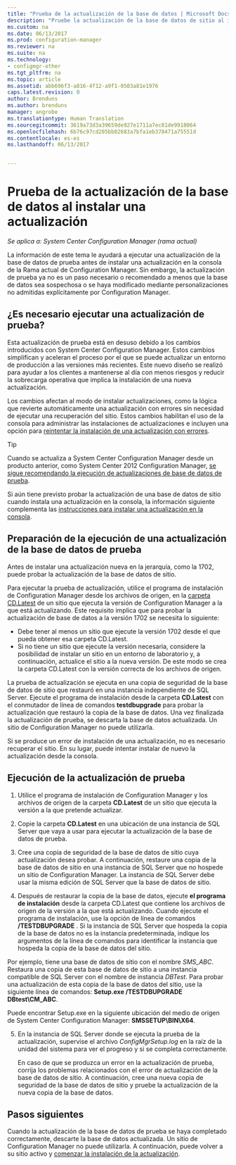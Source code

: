 ```yaml
---
title: "Prueba de la actualización de la base de datos | Microsoft Docs"
description: "Pruebe la actualización de la base de datos de sitio al instalar actualizaciones para Configuration Manager."
ms.custom: na
ms.date: 06/13/2017
ms.prod: configuration-manager
ms.reviewer: na
ms.suite: na
ms.technology:
- configmgr-other
ms.tgt_pltfrm: na
ms.topic: article
ms.assetid: abb696f3-a816-4f12-a9f1-0503a81e1976
caps.latest.revision: 0
author: Brenduns
ms.author: brenduns
manager: angrobe
ms.translationtype: Human Translation
ms.sourcegitcommit: 3619a73d3a39659de927e1711a7ec81de9918064
ms.openlocfilehash: 6b76c97cd205bb02683a7bfa1eb378471a75551d
ms.contentlocale: es-es
ms.lasthandoff: 06/13/2017


---
```

# <a name="test-the-database-upgrade-when-installing-an-update"></a>Prueba de la actualización de la base de datos al instalar una actualización

*Se aplica a: System Center Configuration Manager (rama actual)*

La información de este tema le ayudará a ejecutar una actualización de la base de datos de prueba antes de instalar una actualización en la consola de la Rama actual de Configuration Manager. Sin embargo, la actualización de prueba ya no es un paso necesario o recomendado a menos que la base de datos sea sospechosa o se haya modificado mediante personalizaciones no admitidas explícitamente por Configuration Manager.

## <a name="do-i-need-to-run-a-test-upgrade"></a>¿Es necesario ejecutar una actualización de prueba?
Esta actualización de prueba está en desuso debido a los cambios introducidos con System Center Configuration Manager. Estos cambios simplifican y aceleran el proceso por el que se puede actualizar un entorno de producción a las versiones más recientes. Este nuevo diseño se realizó para ayudar a los clientes a mantenerse al día con menos riesgos y reducir la sobrecarga operativa que implica la instalación de una nueva actualización.

Los cambios afectan al modo de instalar actualizaciones, como la lógica que revierte automáticamente una actualización con errores sin necesidad de ejecutar una recuperación del sitio. Estos cambios habilitan el uso de la consola para administrar las instalaciones de actualizaciones e incluyen una opción para [reintentar la instalación de una actualización con errores](/sccm/core/servers/manage/install-in-console-updates#bkmk_retry).

> [!TIP]
> Cuando se actualiza a System Center Configuration Manager desde un producto anterior, como System Center 2012 Configuration Manager, [se sigue recomendando la ejecución de actualizaciones de base de datos de prueba](/sccm/core/servers/deploy/install/upgrade-to-configuration-manager#a-namebkmktesta-test-the-site-database-upgrade).

Si aún tiene previsto probar la actualización de una base de datos de sitio cuando instala una actualización en la consola, la información siguiente complementa las [instrucciones para instalar una actualización en la consola](/sccm/core/servers/manage/install-in-console-updates#a-namebkmkinstalla-install-in-console-updates).

## <a name="prepare-to-run-a-test-database-upgrade"></a>Preparación de la ejecución de una actualización de la base de datos de prueba  
Antes de instalar una actualización nueva en la jerarquía, como la 1702, puede probar la actualización de la base de datos de sitio.

Para ejecutar la prueba de actualización, utilice el programa de instalación de Configuration Manager desde los archivos de origen, en la [carpeta CD.Latest](/sccm/core/servers/manage/the-cd.latest-folder) de un sitio que ejecuta la versión de Configuration Manager a la que está actualizando. Este requisito implica que para probar la actualización de base de datos a la versión 1702 se necesita lo siguiente:
-   Debe tener al menos un sitio que ejecute la versión 1702 desde el que pueda obtener esa carpeta CD.Latest.
-   Si no tiene un sitio que ejecute la versión necesaria, considere la posibilidad de instalar un sitio en un entorno de laboratorio y, a continuación, actualice el sitio a la nueva versión. De este modo se crea la carpeta CD.Latest con la versión correcta de los archivos de origen.

La prueba de actualización se ejecuta en una copia de seguridad de la base de datos de sitio que restauró en una instancia independiente de SQL Server.  Ejecute el programa de instalación desde la carpeta **CD.Latest** con el conmutador de línea de comandos **testdbupgrade** para probar la actualización que restauró la copia de la base de datos. Una vez finalizada la actualización de prueba, se descarta la base de datos actualizada. Un sitio de Configuration Manager no puede utilizarla.

Si se produce un error de instalación de una actualización, no es necesario recuperar el sitio. En su lugar, puede intentar instalar de nuevo la actualización desde la consola.

##  <a name="run-the-test-upgrade"></a>Ejecución de la actualización de prueba    
1.  Utilice el programa de instalación de Configuration Manager y los archivos de origen de la carpeta **CD.Latest** de un sitio que ejecuta la versión a la que pretende actualizar.  

2.  Copie la carpeta **CD.Latest** en una ubicación de una instancia de SQL Server que vaya a usar para ejecutar la actualización de la base de datos de prueba.

3.  Cree una copia de seguridad de la base de datos de sitio cuya actualización desea probar. A continuación, restaure una copia de la base de datos de sitio en una instancia de SQL Server que no hospede un sitio de Configuration Manager. La instancia de SQL Server debe usar la misma edición de SQL Server que la base de datos de sitio.  

4.  Después de restaurar la copia de la base de datos, ejecute **el programa de instalación** desde la carpeta CD.Latest que contiene los archivos de origen de la versión a la que está actualizando. Cuando ejecute el programa de instalación, use la opción de línea de comandos **/TESTDBUPGRADE** . Si la instancia de SQL Server que hospeda la copia de la base de datos no es la instancia predeterminada, indique los argumentos de la línea de comandos para identificar la instancia que hospeda la copia de la base de datos del sitio.   

  Por ejemplo, tiene una base de datos de sitio con el nombre *SMS_ABC*. Restaura una copia de esta base de datos de sitio a una instancia compatible de SQL Server con el nombre de instancia *DBTest*. Para probar una actualización de esta copia de la base de datos del sitio, use la siguiente línea de comandos: **Setup.exe /TESTDBUPGRADE DBtest\CM_ABC**.  

  Puede encontrar Setup.exe en la siguiente ubicación del medio de origen de System Center Configuration Manager: **SMSSETUP\BIN\X64**.  

5.  En la instancia de SQL Server donde se ejecuta la prueba de la actualización, supervise el archivo *ConfigMgrSetup.log* en la raíz de la unidad del sistema para ver el progreso y si se completa correctamente.  

     En caso de que se produzca un error en la actualización de prueba, corrija los problemas relacionados con el error de actualización de la base de datos de sitio. A continuación, cree una nueva copia de seguridad de la base de datos de sitio y pruebe la actualización de la nueva copia de la base de datos.  



## <a name="next-steps"></a>Pasos siguientes
Cuando la actualización de la base de datos de prueba se haya completado correctamente, descarte la base de datos actualizada. Un sitio de Configuration Manager no puede utilizarla. A continuación, puede volver a su sitio activo y [comenzar la instalación de la actualización](/sccm/core/servers/manage/install-in-console-updates).

